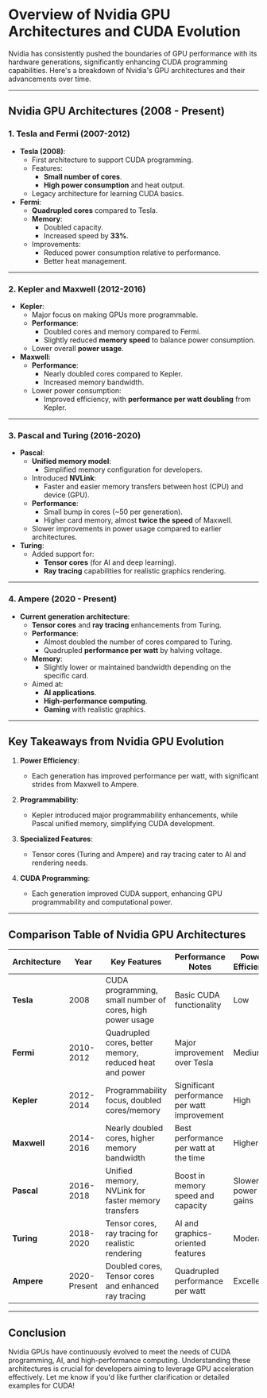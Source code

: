 # **Overview of Nvidia GPU Architectures and CUDA Evolution**

Nvidia has consistently pushed the boundaries of GPU performance with its hardware generations, significantly enhancing CUDA programming capabilities. Here's a breakdown of Nvidia's GPU architectures and their advancements over time.

---

## **Nvidia GPU Architectures (2008 - Present)**

### **1. Tesla and Fermi (2007-2012)**
- **Tesla (2008)**: 
  - First architecture to support CUDA programming.
  - Features:
    - **Small number of cores**.
    - **High power consumption** and heat output.
  - Legacy architecture for learning CUDA basics.
- **Fermi**: 
  - **Quadrupled cores** compared to Tesla.
  - **Memory**:
    - Doubled capacity.
    - Increased speed by **33%**.
  - Improvements:
    - Reduced power consumption relative to performance.
    - Better heat management.

---

### **2. Kepler and Maxwell (2012-2016)**
- **Kepler**:
  - Major focus on making GPUs more programmable.
  - **Performance**:
    - Doubled cores and memory compared to Fermi.
    - Slightly reduced **memory speed** to balance power consumption.
  - Lower overall **power usage**.
- **Maxwell**:
  - **Performance**:
    - Nearly doubled cores compared to Kepler.
    - Increased memory bandwidth.
  - Lower power consumption:
    - Improved efficiency, with **performance per watt doubling** from Kepler.

---

### **3. Pascal and Turing (2016-2020)**
- **Pascal**:
  - **Unified memory model**:
    - Simplified memory configuration for developers.
  - Introduced **NVLink**:
    - Faster and easier memory transfers between host (CPU) and device (GPU).
  - **Performance**:
    - Small bump in cores (~50 per generation).
    - Higher card memory, almost **twice the speed** of Maxwell.
  - Slower improvements in power usage compared to earlier architectures.
- **Turing**:
  - Added support for:
    - **Tensor cores** (for AI and deep learning).
    - **Ray tracing** capabilities for realistic graphics rendering.

---

### **4. Ampere (2020 - Present)**
- **Current generation architecture**:
  - **Tensor cores** and **ray tracing** enhancements from Turing.
  - **Performance**:
    - Almost doubled the number of cores compared to Turing.
    - Quadrupled **performance per watt** by halving voltage.
  - **Memory**:
    - Slightly lower or maintained bandwidth depending on the specific card.
  - Aimed at:
    - **AI applications**.
    - **High-performance computing**.
    - **Gaming** with realistic graphics.

---

## **Key Takeaways from Nvidia GPU Evolution**
1. **Power Efficiency**:
   - Each generation has improved performance per watt, with significant strides from Maxwell to Ampere.

2. **Programmability**:
   - Kepler introduced major programmability enhancements, while Pascal unified memory, simplifying CUDA development.

3. **Specialized Features**:
   - Tensor cores (Turing and Ampere) and ray tracing cater to AI and rendering needs.

4. **CUDA Programming**:
   - Each generation improved CUDA support, enhancing GPU programmability and computational power.

---

## **Comparison Table of Nvidia GPU Architectures**

| Architecture | Year       | Key Features                                                                 | Performance Notes                           | Power Efficiency        |
|--------------|------------|------------------------------------------------------------------------------|--------------------------------------------|-------------------------|
| **Tesla**    | 2008       | CUDA programming, small number of cores, high power usage                   | Basic CUDA functionality                   | Low                     |
| **Fermi**    | 2010-2012  | Quadrupled cores, better memory, reduced heat and power                     | Major improvement over Tesla               | Medium                  |
| **Kepler**   | 2012-2014  | Programmability focus, doubled cores/memory                                 | Significant performance per watt improvement| High                    |
| **Maxwell**  | 2014-2016  | Nearly doubled cores, higher memory bandwidth                               | Best performance per watt at the time      | Higher                  |
| **Pascal**   | 2016-2018  | Unified memory, NVLink for faster memory transfers                          | Boost in memory speed and capacity         | Slower power gains      |
| **Turing**   | 2018-2020  | Tensor cores, ray tracing for realistic rendering                           | AI and graphics-oriented features          | Moderate                |
| **Ampere**   | 2020-Present | Doubled cores, Tensor cores and enhanced ray tracing                       | Quadrupled performance per watt            | Excellent               |

---

## **Conclusion**
Nvidia GPUs have continuously evolved to meet the needs of CUDA programming, AI, and high-performance computing. Understanding these architectures is crucial for developers aiming to leverage GPU acceleration effectively. Let me know if you'd like further clarification or detailed examples for CUDA!
